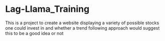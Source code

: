 # Lag-Llama_Training
This is a project to create a website displaying a variety of possible stocks one could invest in and whether a trend following approach would suggest this to be a good idea or not
